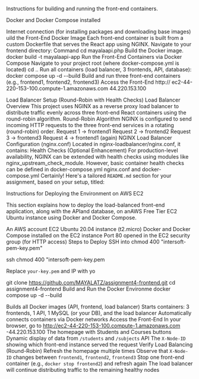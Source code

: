 Instructions for building and running the front-end containers. 


Docker and Docker Compose installed

Internet connection (for installing packages and downloading base images)
uild the Front-End Docker Image
Each front-end container is built from a custom Dockerfile that serves the React app using NGINX.
Navigate to your frontend directory:
Command
cd  mayalaapi.php
Build the Docker image.
docker build -t mayalaapi-app
Run the Front-End Containers via Docker Compose
Navigate to your project root (where docker-compose.yml is located)
cd ..
Run all containers (load balancer, 3 frontends, API, database):
docker compose up -d --build
Build and run three front-end containers (e.g., frontend1, frontend2, frontend3)
Access the Front-End
http:// ec2-44-220-153-100.compute-1.amazonaws.com  44.220.153.100

Load Balancer Setup (Round-Robin with Health Checks)
Load Balancer Overview
This project uses NGINX as a reverse proxy load balancer to distribute traffic evenly across three front-end React containers using the round-robin algorithm.
 Round-Robin Algorithm
NGINX is configured to send incoming HTTP requests to the three front-end services in a rotating (round-robin) order.
Request 1 → frontend1
Request 2 → frontend2
Request 3 → frontend3
Request 4 → frontend1 (again)
NGINX Load Balancer Configuration (nginx.conf)
Located in nginx-loadbalancer/nginx.conf, it contains:
Health Checks (Optional Enhancement)
For production-level availability, NGINX can be extended with health checks using modules like nginx_upstream_check_module. However, 
basic container health checks can be defined in 
docker-compose.yml
 nginx.conf and docker-compose.yml
 Certainly! Here's a tailored `README.md` section for your assignment, based on your setup, titled:

Instructions for Deploying the Environment on AWS EC2

This section explains how to deploy the load-balanced front-end application, along with the APIand database, on anAWS Free Tier EC2 Ubuntu instance using Docker and Docker Compose.

An AWS account
 EC2 Ubuntu 20.04 instance (t2.micro)
Docker and Docker Compose installed on the EC2 instance
Port 80 opened in the EC2 security group (for HTTP access)
Steps to Deploy
SSH into chmod 400 "intersoft-pem-key.pem"

ssh chmod 400 "intersoft-pem-key.pem

 Replace `your-key.pem` and IP with yo

git clone https://github.com/MAYALATZ/assignment4-frontend.git
cd assignment4-frontend
Build and Run the Docker Environme
docker compose up -d --build

 Builds all Docker images (API, frontend, load balancer)
 Starts containers: 3 frontends, 1 API, 1 MySQL (or your DB), and the load balancer
 Automatically connects containers via Docker networks
Access the Front-End
In your browser, go to
http://ec2-44-220-153-100.compute-1.amazonaws.com  -44.220.153.100
 The homepage with Students and Courses buttons
 Dynamic display of data from `/students` and `/subjects` API
 The `X-Node-ID` showing which front-end instance served the request
Verify Load Balancing (Round-Robin)
Refresh the homepage multiple times
 Observe that `X-Node-ID` changes between `frontend1`, `frontend2`, `frontend3`
 Stop one front-end container (e.g., `docker stop frontend2`) and refresh again
 The load balancer will continue distributing traffic to the remaining healthy nodes







